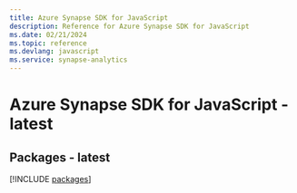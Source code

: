 ```yaml
---
title: Azure Synapse SDK for JavaScript
description: Reference for Azure Synapse SDK for JavaScript
ms.date: 02/21/2024
ms.topic: reference
ms.devlang: javascript
ms.service: synapse-analytics
---
```

# Azure Synapse SDK for JavaScript - latest
## Packages - latest
[!INCLUDE [packages](synapse-index.md)]